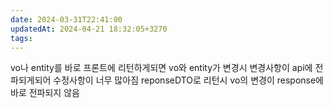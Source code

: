 ```yaml
---
date: 2024-03-31T22:41:00
updatedAt: 2024-04-21 18:32:05+3270
tags: 
---
```

vo나 entity를 바로 프론트에 리턴하게되면 vo와 entity가 변경시 변경사항이 api에 전파되게되어 수정사항이 너무 많아짐
reponseDTO로 리턴시 vo의 변경이 response에 바로 전파되지 않음